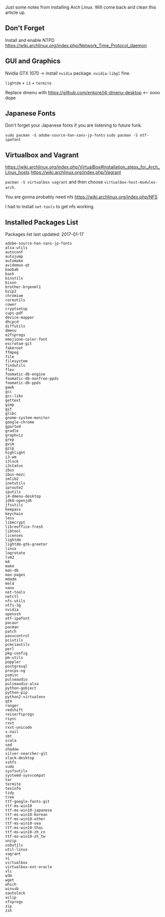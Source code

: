 Just some notes from installing Arch Linux. Will come back and clean this article up.

## Don't Forget

Install and enable NTPD https://wiki.archlinux.org/index.php/Network_Time_Protocol_daemon

## GUI and Graphics

Nvidia GTX 1070 -> install `nvidia` package. `nvidia-libgl` fine.

`lightdm` + `i3` + `termite`

Replace dmenu with https://github.com/enkore/j4-dmenu-desktop <-- sooo dope

## Japanese Fonts

Don't forget your Japanese fonts if you are listening to future funk. 

`sudo pacman -S adobe-source-han-sans-jp-fonts`
`sudo pacman -S otf-ipafont`

## Virtualbox and Vagrant

https://wiki.archlinux.org/index.php/VirtualBox#Installation_steps_for_Arch_Linux_hosts
https://wiki.archlinux.org/index.php/Vagrant

`pacman -S virtualbox vagrant` and then choose `virtualbox-host-modules-arch`.

You are gonna probably need nfs https://wiki.archlinux.org/index.php/NFS

I had to install `net-tools` to get nfs working.

## Installed Packages List

Packages list last updated: 2017-01-17

```arch-packages
adobe-source-han-sans-jp-fonts
alsa-utils
autoconf
autojump
automake
avidemux-qt
baobab
bash
binutils
bison
brother-brgenml1
bzip2
chromium
coreutils
cower
cryptsetup
cups-pdf
device-mapper
dhcpcd
diffutils
dmenu
e2fsprogs
emojione-color-font
escrotum-git
fakeroot
ffmpeg
file
filesystem
findutils
flex
foomatic-db-engine
foomatic-db-nonfree-ppds
foomatic-db-ppds
gawk
gcc
gcc-libs
gettext
gimp
git
glibc
gnome-system-monitor
google-chrome
gparted
gradle
graphviz
grep
gvim
gzip
highlight
i3-wm
i3lock
i3status
ibus
ibus-mozc
imlib2
inetutils
iproute2
iputils
j4-dmenu-desktop
jdk8-openjdk
jfsutils
keepass
keychain
less
libmcrypt
libreoffice-fresh
libtool
licenses
lightdm
lightdm-gtk-greeter
linux
logrotate
lvm2
m4
make
man-db
man-pages
mdadm
meld
nano
net-tools
netctl
nfs-utils
ntfs-3g
nvidia
openssh
otf-ipafont
pacaur
pacman
patch
pavucontrol
pciutils
pcmciautils
perl
pkg-config
pm-utils
poppler
postgresql
procps-ng
psmisc
pulseaudio
pulseaudio-alsa
python-gobject
python-pip
python2-virtualenv
qt4
ranger
redshift
reiserfsprogs
rsync
rxvt
rxvt-unicode
s-nail
sbt
scala
sed
shadow
silver-searcher-git
slack-desktop
sshfs
sudo
sysfsutils
systemd-sysvcompat
tar
termite
texinfo
tidy
tree
ttf-google-fonts-git
ttf-ms-win10
ttf-ms-win10-japanese
ttf-ms-win10-korean
ttf-ms-win10-other
ttf-ms-win10-sea
ttf-ms-win10-thai
ttf-ms-win10-zh_cn
ttf-ms-win10-zh_tw
unzip
usbutils
util-linux
vagrant
vi
virtualbox
virtualbox-ext-oracle
vlc
w3m
wget
which
winusb
xautolock
xclip
xfsprogs
zip
zsh
```
